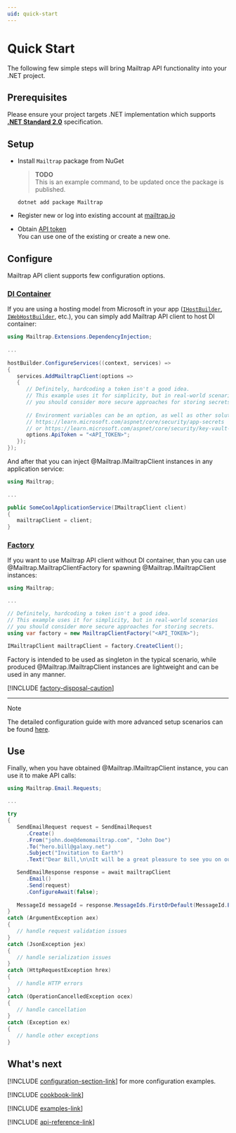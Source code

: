 ```yaml
---
uid: quick-start
---
```



# Quick Start
The following few simple steps will bring Mailtrap API functionality into your .NET project.


## Prerequisites
Please ensure your project targets .NET implementation which supports [**.NET Standard 2.0**](https://dotnet.microsoft.com/platform/dotnet-standard#versions) specification.


## Setup
- Install `Mailtrap` package from NuGet  
  > **TODO**  
  > This is an example command, to be updated once the package is published.  
  ```console
  dotnet add package Mailtrap
  ```

- Register new or log into existing account at [mailtrap.io](https://mailtrap.io/register/signup?ref=maitrap-dotnet)

- Obtain [API token](https://mailtrap.io/api-tokens)  
  You can use one of the existing or create a new one.


## Configure
Mailtrap API client supports few configuration options.

### [DI Container](#tab/di)
If you are using a hosting model from Microsoft in your app ([`IHostBuilder`](https://learn.microsoft.com/en-us/dotnet/api/microsoft.extensions.hosting.ihostbuilder), [`IWebHostBuilder`](https://learn.microsoft.com/dotnet/api/microsoft.aspnetcore.hosting.iwebhostbuilder), etc.), you can simply add Mailtrap API client to host DI container:
```csharp
using Mailtrap.Extensions.DependencyInjection;
   
...
   
hostBuilder.ConfigureServices((context, services) =>
{
   services.AddMailtrapClient(options =>
   {
      // Definitely, hardcoding a token isn't a good idea.
      // This example uses it for simplicity, but in real-world scenarios
      // you should consider more secure approaches for storing secrets.
         
      // Environment variables can be an option, as well as other solutions:
      // https://learn.microsoft.com/aspnet/core/security/app-secrets
      // or https://learn.microsoft.com/aspnet/core/security/key-vault-configuration
      options.ApiToken = "<API_TOKEN>";
   });
});   
```
And after that you can inject @Mailtrap.IMailtrapClient instances in any application service:
```csharp
using Mailtrap;
   
...

public SomeCoolApplicationService(IMailtrapClient client)
{
   mailtrapClient = client;
}
```


### [Factory](#tab/factory)
If you want to use Mailtrap API client without DI container, than you can use @Mailtrap.MailtrapClientFactory for spawning @Mailtrap.IMailtrapClient instances:
```csharp
using Mailtrap;

...

// Definitely, hardcoding a token isn't a good idea.
// This example uses it for simplicity, but in real-world scenarios
// you should consider more secure approaches for storing secrets.
using var factory = new MailtrapClientFactory("<API_TOKEN>");

IMailtrapClient mailtrapClient = factory.CreateClient();
```

Factory is intended to be used as singleton in the typical scenario, while produced @Mailtrap.IMailtrapClient instances are lightweight and can be used in any manner.

[!INCLUDE [factory-disposal-caution](../includes/factory-disposal-caution.md)]

---

> [!NOTE]  
> The detailed configuration guide with more advanced setup scenarios can be found [here](xref:configuration-model).


## Use
Finally, when you have obtained @Mailtrap.IMailtrapClient instance, you can use it to make API calls:
```csharp
using Mailtrap.Email.Requests;

...

try 
{
   SendEmailRequest request = SendEmailRequest
      .Create()
      .From("john.doe@demomailtrap.com", "John Doe")
      .To("hero.bill@galaxy.net")
      .Subject("Invitation to Earth")
      .Text("Dear Bill,\n\nIt will be a great pleasure to see you on our blue planet next weekend.\n\nBest regards, John.");

   SendEmailResponse response = await mailtrapClient
      .Email()
      .Send(request)
      .ConfigureAwait(false);
      
   MessageId messageId = response.MessageIds.FirstOrDefault(MessageId.Empty);
}
catch (ArgumentException aex)
{
   // handle request validation issues
}
catch (JsonException jex)
{
   // handle serialization issues
}
catch (HttpRequestException hrex)
{
   // handle HTTP errors
}
catch (OperationCancelledException ocex)
{
   // handle cancellation
}
catch (Exception ex)
{
   // handle other exceptions
}   
```


## What's next
[!INCLUDE [configuration-section-link](../includes/configuration-section-link.md)] for more configuration examples.

[!INCLUDE [cookbook-link](../includes/cookbook-link.md)]

[!INCLUDE [examples-link](../includes/examples-link.md)]

[!INCLUDE [api-reference-link](../includes/api-reference-link.md)]
